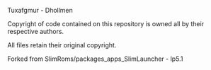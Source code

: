 Tuxafgmur - Dhollmen

Copyright of code contained on this repository
is owned all by their respective authors.

All files retain their original copyright.


Forked from SlimRoms/packages_apps_SlimLauncher - lp5.1
